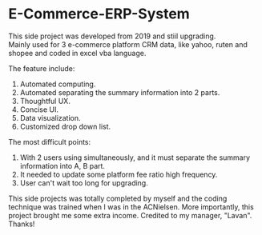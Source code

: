 # E-Commerce-ERP-System

This side project was developed from 2019 and stiil upgrading.</br> 
Mainly used for 3 e-commerce platform CRM data, like yahoo, ruten and shopee and coded in excel vba language.</br> 

The feature include:
1. Automated computing.
2. Automated separating the summary information into 2 parts.
3. Thoughtful UX.
4. Concise UI.
5. Data visualization.
6. Customized drop down list.

The most difficult points:
1. With 2 users using simultaneously, and it must separate the summary information into A, B part.
2. It needed to update some platform fee ratio high frequency.
3. User can't wait too long for upgrading.

This side projects was totally completed by myself and the coding technique was trained when I was in the ACNielsen. More importantly, this project brought me some extra income. Credited to my manager, "Lavan". Thanks!
